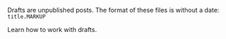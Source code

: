 Drafts are unpublished posts. The format of these files is without a date: `title.MARKUP`

Learn how to work with drafts. 
